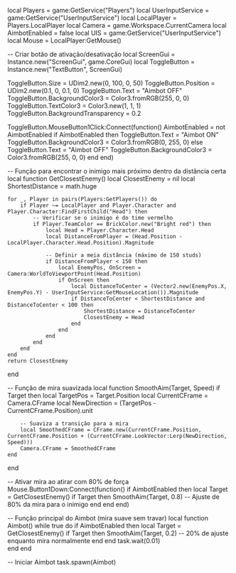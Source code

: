 local Players = game:GetService("Players")
local UserInputService = game:GetService("UserInputService")
local LocalPlayer = Players.LocalPlayer
local Camera = game.Workspace.CurrentCamera
local AimbotEnabled = false
local UIS = game:GetService("UserInputService")
local Mouse = LocalPlayer:GetMouse()

-- Criar botão de ativação/desativação
local ScreenGui = Instance.new("ScreenGui", game.CoreGui)
local ToggleButton = Instance.new("TextButton", ScreenGui)

ToggleButton.Size = UDim2.new(0, 100, 0, 50)
ToggleButton.Position = UDim2.new(0.1, 0, 0.1, 0)
ToggleButton.Text = "Aimbot OFF"
ToggleButton.BackgroundColor3 = Color3.fromRGB(255, 0, 0)
ToggleButton.TextColor3 = Color3.new(1, 1, 1)
ToggleButton.BackgroundTransparency = 0.2  

ToggleButton.MouseButton1Click:Connect(function()
    AimbotEnabled = not AimbotEnabled
    if AimbotEnabled then
        ToggleButton.Text = "Aimbot ON"
        ToggleButton.BackgroundColor3 = Color3.fromRGB(0, 255, 0)
    else
        ToggleButton.Text = "Aimbot OFF"
        ToggleButton.BackgroundColor3 = Color3.fromRGB(255, 0, 0)
    end
end)

-- Função para encontrar o inimigo mais próximo dentro da distância certa
local function GetClosestEnemy()
    local ClosestEnemy = nil
    local ShortestDistance = math.huge

    for _, Player in pairs(Players:GetPlayers()) do
        if Player ~= LocalPlayer and Player.Character and Player.Character:FindFirstChild("Head") then
            -- Verificar se o inimigo é do time vermelho
            if Player.TeamColor == BrickColor.new("Bright red") then
                local Head = Player.Character.Head
                local DistanceFromPlayer = (Head.Position - LocalPlayer.Character.Head.Position).Magnitude
                
                -- Definir a meia distância (máximo de 150 studs)
                if DistanceFromPlayer < 150 then
                    local EnemyPos, OnScreen = Camera:WorldToViewportPoint(Head.Position)
                    if OnScreen then
                        local DistanceToCenter = (Vector2.new(EnemyPos.X, EnemyPos.Y) - UserInputService:GetMouseLocation()).Magnitude
                        if DistanceToCenter < ShortestDistance and DistanceToCenter < 100 then
                            ShortestDistance = DistanceToCenter
                            ClosestEnemy = Head
                        end
                    end
                end
            end
        end
    end
    return ClosestEnemy
end

-- Função de mira suavizada
local function SmoothAim(Target, Speed)
    if Target then
        local TargetPos = Target.Position
        local CurrentCFrame = Camera.CFrame
        local NewDirection = (TargetPos - CurrentCFrame.Position).unit

        -- Suaviza a transição para a mira
        local SmoothedCFrame = CFrame.new(CurrentCFrame.Position, CurrentCFrame.Position + (CurrentCFrame.LookVector:Lerp(NewDirection, Speed)))
        Camera.CFrame = SmoothedCFrame
    end
end

-- Ativar mira ao atirar com 80% de força
Mouse.Button1Down:Connect(function()
    if AimbotEnabled then
        local Target = GetClosestEnemy()
        if Target then
            SmoothAim(Target, 0.8) -- Ajuste de 80% da mira para o inimigo
        end
    end
end)

-- Função principal do Aimbot (mira suave sem travar)
local function Aimbot()
    while true do
        if AimbotEnabled then
            local Target = GetClosestEnemy()
            if Target then
                SmoothAim(Target, 0.2) -- 20% de ajuste enquanto mira normalmente
            end
        end
        task.wait(0.01)  
    end
end

-- Iniciar Aimbot
task.spawn(Aimbot)
